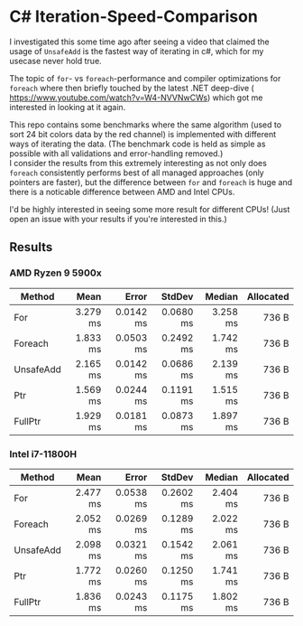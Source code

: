 # C# Iteration-Speed-Comparison

I investigated this some time ago after seeing a video that claimed the usage of `UnsafeAdd` is the fastest way of iterating in c#, which for my usecase never hold true.  

The topic of `for`- vs `foreach`-performance and compiler optimizations for `foreach` where then briefly touched by the latest .NET deep-dive ( https://www.youtube.com/watch?v=W4-NVVNwCWs) which got me interested in looking at it again.   

This repo contains some benchmarks where the same algorithm (used to sort 24 bit colors data by the red channel) is implemented with different ways of iterating the data. (The benchmark code is held as simple as possible with all validations and error-handling removed.)   
I consider the results from this extremely interesting as not only does `foreach` consistently performs best of all managed approaches (only pointers are faster), but the difference between `for` and `foreach` is huge and there is a noticable difference between AMD and Intel CPUs.   

I'd be highly interested in seeing some more result for different CPUs! (Just open an issue with your results if you're interested in this.)

## Results

### AMD Ryzen 9 5900x

| Method    | Mean     | Error     | StdDev    | Median   | Allocated |
|---------- |---------:|----------:|----------:|---------:|----------:|
| For       | 3.279 ms | 0.0142 ms | 0.0680 ms | 3.258 ms |     736 B |
| Foreach   | 1.833 ms | 0.0503 ms | 0.2492 ms | 1.742 ms |     736 B |
| UnsafeAdd | 2.165 ms | 0.0142 ms | 0.0686 ms | 2.139 ms |     736 B |
| Ptr       | 1.569 ms | 0.0244 ms | 0.1191 ms | 1.515 ms |     736 B |
| FullPtr   | 1.929 ms | 0.0181 ms | 0.0873 ms | 1.897 ms |     736 B |



### Intel i7-11800H

| Method    | Mean     | Error     | StdDev    | Median   | Allocated |
|---------- |---------:|----------:|----------:|---------:|----------:|
| For       | 2.477 ms | 0.0538 ms | 0.2602 ms | 2.404 ms |     736 B |
| Foreach   | 2.052 ms | 0.0269 ms | 0.1289 ms | 2.022 ms |     736 B |
| UnsafeAdd | 2.098 ms | 0.0321 ms | 0.1542 ms | 2.061 ms |     736 B |
| Ptr       | 1.772 ms | 0.0260 ms | 0.1250 ms | 1.741 ms |     736 B |
| FullPtr   | 1.836 ms | 0.0243 ms | 0.1175 ms | 1.802 ms |     736 B |
